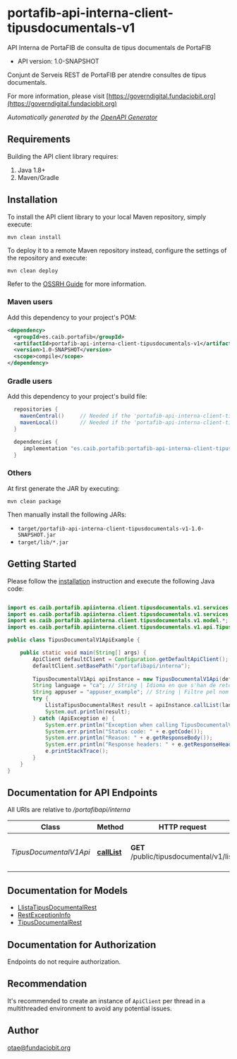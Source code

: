 # portafib-api-interna-client-tipusdocumentals-v1

API Interna de PortaFIB de consulta de tipus documentals de PortaFIB

- API version: 1.0-SNAPSHOT

Conjunt de Serveis REST de PortaFIB per atendre consultes de tipus documentals.

  For more information, please visit [https://governdigital.fundaciobit.org](https://governdigital.fundaciobit.org)

*Automatically generated by the [OpenAPI Generator](https://openapi-generator.tech)*

## Requirements

Building the API client library requires:

1. Java 1.8+
2. Maven/Gradle

## Installation

To install the API client library to your local Maven repository, simply execute:

```shell
mvn clean install
```

To deploy it to a remote Maven repository instead, configure the settings of the repository and execute:

```shell
mvn clean deploy
```

Refer to the [OSSRH Guide](http://central.sonatype.org/pages/ossrh-guide.html) for more information.

### Maven users

Add this dependency to your project's POM:

```xml
<dependency>
  <groupId>es.caib.portafib</groupId>
  <artifactId>portafib-api-interna-client-tipusdocumentals-v1</artifactId>
  <version>1.0-SNAPSHOT</version>
  <scope>compile</scope>
</dependency>
```

### Gradle users

Add this dependency to your project's build file:

```groovy
  repositories {
    mavenCentral()     // Needed if the 'portafib-api-interna-client-tipusdocumentals-v1' jar has been published to maven central.
    mavenLocal()       // Needed if the 'portafib-api-interna-client-tipusdocumentals-v1' jar has been published to the local maven repo.
  }

  dependencies {
     implementation "es.caib.portafib:portafib-api-interna-client-tipusdocumentals-v1:1.0-SNAPSHOT"
  }
```

### Others

At first generate the JAR by executing:

```shell
mvn clean package
```

Then manually install the following JARs:

- `target/portafib-api-interna-client-tipusdocumentals-v1-1.0-SNAPSHOT.jar`
- `target/lib/*.jar`

## Getting Started

Please follow the [installation](#installation) instruction and execute the following Java code:

```java

import es.caib.portafib.apiinterna.client.tipusdocumentals.v1.services.*;
import es.caib.portafib.apiinterna.client.tipusdocumentals.v1.services.auth.*;
import es.caib.portafib.apiinterna.client.tipusdocumentals.v1.model.*;
import es.caib.portafib.apiinterna.client.tipusdocumentals.v1.api.TipusDocumentalV1Api;

public class TipusDocumentalV1ApiExample {

    public static void main(String[] args) {
        ApiClient defaultClient = Configuration.getDefaultApiClient();
        defaultClient.setBasePath("/portafibapi/interna");
        
        TipusDocumentalV1Api apiInstance = new TipusDocumentalV1Api(defaultClient);
        String language = "ca"; // String | Idioma en que s'han de retornar les dades(Només suportat 'ca' o 'es')
        String appuser = "appuser_example"; // String | Filtre pel nom de l'usuari aplicacio. Opcional.
        try {
            LlistaTipusDocumentalRest result = apiInstance.callList(language, appuser);
            System.out.println(result);
        } catch (ApiException e) {
            System.err.println("Exception when calling TipusDocumentalV1Api#callList");
            System.err.println("Status code: " + e.getCode());
            System.err.println("Reason: " + e.getResponseBody());
            System.err.println("Response headers: " + e.getResponseHeaders());
            e.printStackTrace();
        }
    }
}

```

## Documentation for API Endpoints

All URIs are relative to */portafibapi/interna*

Class | Method | HTTP request | Description
------------ | ------------- | ------------- | -------------
*TipusDocumentalV1Api* | [**callList**](docs/TipusDocumentalV1Api.md#callList) | **GET** /public/tipusdocumental/v1/list | Retorna la versió de PortaFIB REST


## Documentation for Models

 - [LlistaTipusDocumentalRest](docs/LlistaTipusDocumentalRest.md)
 - [RestExceptionInfo](docs/RestExceptionInfo.md)
 - [TipusDocumentalRest](docs/TipusDocumentalRest.md)


<a id="documentation-for-authorization"></a>
## Documentation for Authorization

Endpoints do not require authorization.


## Recommendation

It's recommended to create an instance of `ApiClient` per thread in a multithreaded environment to avoid any potential issues.

## Author

otae@fundaciobit.org

